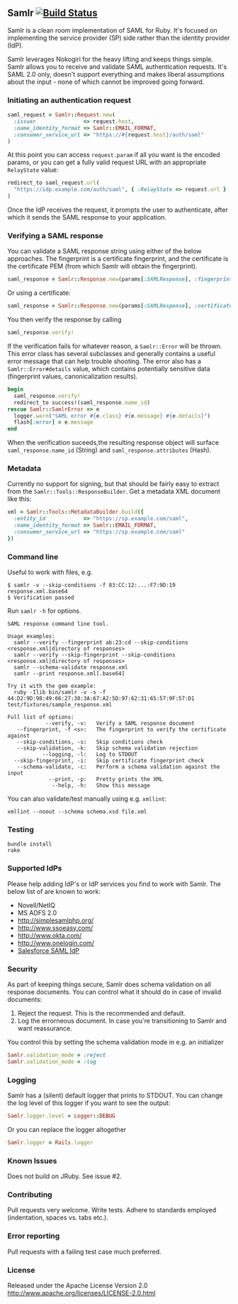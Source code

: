 ## Samlr [![Build Status](https://secure.travis-ci.org/morten/samlr.png)](http://travis-ci.org/morten/samlr)

Samlr is a clean room implementation of SAML for Ruby. It's focused on implementing the service provider (SP) side rather than the identity provider (IdP).

Samlr leverages Nokogiri for the heavy lifting and keeps things simple. Samlr allows you to receive and validate SAML authentication requests. It's SAML 2.0 only, doesn't support everything and makes liberal assumptions about the input - none of which cannot be improved going forward.

### Initiating an authentication request

```ruby
saml_request = Samlr::Request.new(
  :issuer               => request.host,
  :name_identity_format => Samlr::EMAIL_FORMAT,
  :consumer_service_url => "https://#{request.host}/auth/saml"
)
```

At this point you can access `request.param` if all you want is the encoded params, or you can get a fully valid request URL with an appropriate `RelayState` value:

```ruby
redirect_to saml_request.url(
  "https://idp.example.com/auth/saml", { :RelayState => request.url }
)
```

Once the IdP receives the request, it prompts the user to authenticate, after which it sends the SAML response to your application.

### Verifying a SAML response

You can validate a SAML response string using either of the below approaches. The fingerprint is a certificate fingerprint, and the certificate is the certificate PEM (from which Samlr will obtain the fingerprint).

```ruby
saml_response = Samlr::Response.new(params[:SAMLResponse], :fingerprint => fingerprint)
```

Or using a certificate:

```ruby
saml_response = Samlr::Response.new(params[:SAMLResponse], :certificate => certificate)
```

You then verify the response by calling

```ruby
saml_response.verify!
```

If the verification fails for whatever reason, a `Samlr::Error` will be thrown. This error class has several subclasses and generally contains a useful error message that can help trouble shooting. The error also has a `Samlr::Error#details` value, which contains potentially sensitive data (fingerprint values, canonicalization results).

```ruby
begin
  saml_response.verify!
  redirect_to success!(saml_response.name_id)
rescue Samlr::SamlrError => e
  logger.warn("SAML error #{e.class} #{e.message} #{e.details}")
  flash[:error] = e.message
end
```

When the verification suceeds,the resulting response object will surface `saml_response.name_id` (String) and `saml_response.attributes` (Hash).

### Metadata

Currently no support for signing, but that should be fairly easy to extract from the `Samlr::Tools::ResponseBuilder`. Get a metadata XML document like this:

```ruby
xml = Samlr::Tools::MetadataBuilder.build({
  :entity_id            => "https://sp.example.com/saml",
  :name_identity_format => Samlr::EMAIL_FORMAT,
  :consumer_service_url => "https://sp.example.com/saml"
})
```

### Command line

Useful to work with files, e.g.

```
$ samlr -v --skip-conditions -f 83:CC:12:...:F7:9D:19 response.xml.base64
$ Verification passed
```

Run `samlr -h` for options.

```
SAML response command line tool.

Usage examples:
  samlr --verify --fingerprint ab:23:cd --skip-conditions <response.xml|directory of responses>
  samlr --verify --skip-fingerprint --skip-conditions <response.xml|directory of responses>
  samlr --schema-validate response.xml
  samlr --print response.xml[.base64]

Try it with the gem example:
  ruby -Ilib bin/samlr -v -s -f 44:D2:9D:98:49:66:27:30:3A:67:A2:5D:97:62:31:65:57:9F:57:D1 test/fixtures/sample_response.xml

Full list of options:
            --verify, -v:   Verify a SAML response document
   --fingerprint, -f <s>:   The fingerprint to verify the certificate against
   --skip-conditions, -s:   Skip conditions check
   --skip-validation, -k:   Skip schema validation rejection
           --logging, -l:   Log to STDOUT
  --skip-fingerprint, -i:   Skip certificate fingerprint check
   --schema-validate, -c:   Perform a schema validation against the input
             --print, -p:   Pretty prints the XML
              --help, -h:   Show this message
```

You can also validate/test manually using e.g. `xmllint`:

```
xmllint --noout --schema schema.xsd file.xml
```

### Testing

```
bundle install
rake
```

### Supported IdPs

Please help adding IdP's or IdP services you find to work with Samlr. The below list of are known to work:

* Novell/NetIQ
* MS ADFS 2.0
* http://simplesamlphp.org/
* http://www.ssoeasy.com/
* http://www.okta.com/
* http://www.onelogin.com/
* [Salesforce SAML IdP](https://login.salesforce.com/help/doc/en/identity_provider_about.htm)

### Security

As part of keeping things secure, Samlr does schema validation on all response documents. You can control what it should do in case of invalid documents:

1. Reject the request. This is the recommended and default.
2. Log the errorneous document. In case you're transitioning to Samlr and want reassurance.

You control this by setting the schema validation mode in e.g. an initializer

```ruby
Samlr.validation_mode = :reject
Samlr.validation_mode = :log
```

### Logging

Samlr has a (silent) default logger that prints to STDOUT. You can change the log level of this logger if you want to see the output:

```ruby
Samlr.logger.level = Logger::DEBUG
```

Or you can replace the logger altogether

```ruby
Samlr.logger = Rails.logger
```

### Known Issues

Does not build on JRuby. See issue #2.

### Contributing

Pull requests very welcome. Write tests. Adhere to standards employed (indentation, spaces vs. tabs etc.).

### Error reporting

Pull requests with a failing test case much preferred.

### License

Released under the Apache License Version 2.0 http://www.apache.org/licenses/LICENSE-2.0.html
